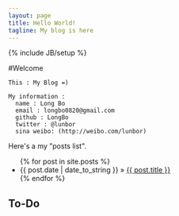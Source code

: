 ```yaml
---
layout: page
title: Hello World!
tagline: My blog is here
---
```

{% include JB/setup %}


#Welcome 
    
    This : My Blog =)
    
    My information :
      name : Long Bo
      email : longbo0820@gmail.com
      github : LongBo
      twitter : @lunbor
      sina weibo: (http://weibo.com/lunbor)


Here's a my "posts list".

<ul class="posts">
  {% for post in site.posts %}
    <li><span>{{ post.date | date_to_string }}</span> &raquo; <a href="{{ BASE_PATH }}{{ post.url }}">{{ post.title }}</a></li>
  {% endfor %}
</ul>

## To-Do

